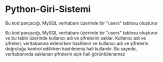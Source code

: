 # Python-Giri-Sistemi
Bu kod parçacığı, MySQL veritabanı üzerinde bir "users" tablosu oluşturur 


Bu kod parçacığı, MySQL veritabanı üzerinde bir "users" tablosu oluşturur ve bu tablo üzerinde kullanıcı adı ve şifrelerini saklar. Kullanıcı adı ve şifreleri, veritabanına eklenirken hashlenir ve kullanıcı adı ve şifrelerin doğruluğu kontrol edilirken hashlenmiş hali kullanılır. Bu sayede, veritabanında saklanan şifrelerin açık hali görüntülenemez
